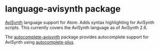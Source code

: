 # language-avisynth package

[AviSynth](http://avisynth.nl) language support for Atom. Adds syntax highlighting for AviSynth scripts. This currently covers the AviSynth language as of AviSynth 2.6.

The [autocomplete-avisynth](https://github.com/Xenoveritas/autocomplete-avisynth) package provides autocomplete support for AviSynth using [autocomplete-plus](https://github.com/atom/autocomplete-plus).
